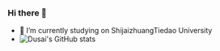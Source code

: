 ### Hi there 👋

- 🔭 I’m currently studying on ShijaizhuangTiedao University
- ![Dusai's GitHub stats](https://github-readme-stats.vercel.app/api?username=moshao0921)

<!--
**moshao0912/moshao0912** is a ✨ _special_ ✨ repository because its `README.md` (this file) appears on your GitHub profile.

Here are some ideas to get you started:

- 🔭 I’m currently studying on ShijaizhuangTiedao University
- 🌱 I’m currently learning softwore engineering
- 👯 I’m looking to collaborate on ...
- 🤔 I’m looking for help with how i can get  a diploma
- 💬 Ask me about nothing
- 📫 How to reach me: ...
- 😄 Pronouns: zhangkexin
- ⚡ Fun fact: nothing
-->
